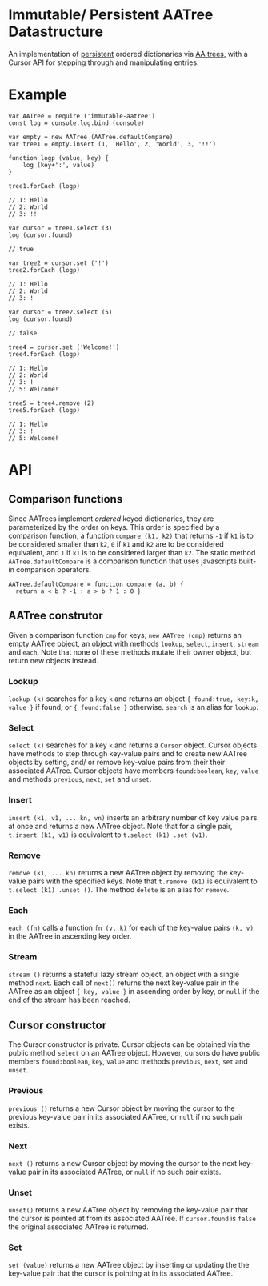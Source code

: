 # Immutable/ Persistent AATree Datastructure

An implementation of [persistent][1]
ordered dictionaries via [AA trees][2], 
with a Cursor API for stepping through and manipulating
entries.

[1]: (https://en.wikipedia.org/wiki/Persistent_data_structure)
[2]: (https://en.wikipedia.org/wiki/AA_tree)

# Example

	var AATree = require ('immutable-aatree')
	const log = console.log.bind (console)

	var empty = new AATree (AATree.defaultCompare)
	var tree1 = empty.insert (1, 'Hello', 2, 'World', 3, '!!')

	function logp (value, key) {
		log (key+':', value)
	}

	tree1.forEach (logp)

	// 1: Hello
	// 2: World
	// 3: !!

	var cursor = tree1.select (3)
	log (cursor.found)

	// true

	var tree2 = cursor.set ('!')
	tree2.forEach (logp)

	// 1: Hello
	// 2: World
	// 3: !

	var cursor = tree2.select (5)
	log (cursor.found)

	// false

	tree4 = cursor.set ('Welcome!')
	tree4.forEach (logp)

	// 1: Hello
	// 2: World
	// 3: !
	// 5: Welcome!

	tree5 = tree4.remove (2)
	tree5.forEach (logp)

	// 1: Hello
	// 3: !
	// 5: Welcome!


# API

## Comparison functions
Since AATrees implement _ordered_ keyed dictionaries,
they are parameterized by the order on keys.
This order is specified by a comparison function, a function
`compare (k1, k2)` that returns
`-1` if `k1` is to be considered smaller than `k2`,
`0` if `k1` and `k2` are to be considered equivalent, and
`1` if `k1` is to be considered larger than `k2`.
The static method `AATree.defaultCompare` is a comparison function
that uses javascripts built-in comparison operators.

	AATree.defaultCompare = function compare (a, b) {
	  return a < b ? -1 : a > b ? 1 : 0 }

## AATree construtor
Given a comparison function `cmp` for keys,
`new AATree (cmp)` returns an empty AATree object, an object with methods
`lookup`, `select`, `insert`, `stream` and `each`.
Note that none of these methods mutate their owner object, but
return new objects instead.

### Lookup
`lookup (k)` searches for a key `k` and returns an object
`{ found:true, key:k, value }` if found,
or `{ found:false }` otherwise. `search` is an alias for `lookup`. 

### Select
`select (k)` searches for a key `k` and returns a `Cursor` object.
Cursor objects have methods to step through key-value pairs and to create
new AATree objects by setting, and/ or remove key-value pairs from their
their associated AATree.
Cursor objects have members `found:boolean`, `key`, `value`
and methods `previous`, `next`, `set` and `unset`.

### Insert
`insert (k1, v1, ... kn, vn)` inserts an arbitrary number of
key value pairs at once and returns a new AATree object.
Note that for a single pair, `t.insert (k1, v1)` is equivalent to
`t.select (k1) .set (v1)`.

### Remove
`remove (k1, ... kn)` returns a new AATree object by removing the 
key-value pairs with the specified keys. Note that `t.remove (k1)` is 
equivalent to `t.select (k1) .unset ()`. The method `delete`
is an alias for `remove`.

### Each
`each (fn)` calls a function `fn (v, k)` for each of the
key-value pairs `(k, v)` in the AATree in ascending key order.

### Stream
`stream ()` returns a stateful lazy stream object, an object with
a single method `next`. Each call of `next()` returns
the next key-value pair in the AATree as an object `{ key, value }`
in ascending order by key, or `null` if
the end of the stream has been reached.

## Cursor constructor
The Cursor constructor is private.
Cursor objects can be obtained via the public method `select`
on an AATree object. However, cursors do have public members
`found:boolean`, `key`, `value` and methods
`previous`, `next`, `set` and `unset`.

### Previous
`previous ()` returns a new Cursor object by moving the cursor
to the previous key-value pair in its associated AATree, or
`null` if no such pair exists. 

### Next
`next ()` returns a new Cursor object by moving the cursor
to the next key-value pair in its associated AATree, or
`null` if no such pair exists. 

### Unset
`unset()` returns a new AATree object by removing the key-value pair
that the cursor is pointed at from its associated AATree. 
If `cursor.found` is `false` the original associated AATree is returned. 

### Set
`set (value)` returns a new AATree object by inserting or updating the
the key-value pair that the cursor is pointing at in its associated AATree.
